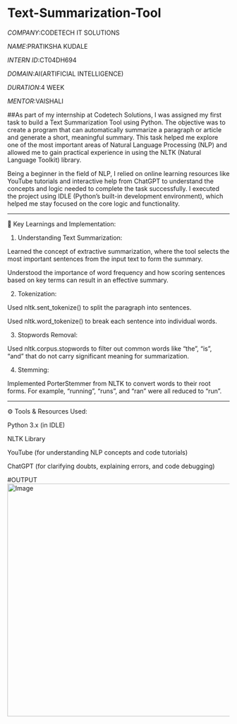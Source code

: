 # Text-Summarization-Tool

*COMPANY*:CODETECH IT SOLUTIONS

*NAME*:PRATIKSHA KUDALE

*INTERN ID*:CT04DH694

*DOMAIN*:AI(ARTIFICIAL INTELLIGENCE)

*DURATION*:4 WEEK

*MENTOR*:VAISHALI

##As part of my internship at Codetech Solutions, I was assigned my first task to build a Text Summarization Tool using Python. The objective was to create a program that can automatically summarize a paragraph or article and generate a short, meaningful summary. This task helped me explore one of the most important areas of Natural Language Processing (NLP) and allowed me to gain practical experience in using the NLTK (Natural Language Toolkit) library.

Being a beginner in the field of NLP, I relied on online learning resources like YouTube tutorials and interactive help from ChatGPT to understand the concepts and logic needed to complete the task successfully. I executed the project using IDLE (Python’s built-in development environment), which helped me stay focused on the core logic and functionality.

---
🧠 Key Learnings and Implementation:

1. Understanding Text Summarization:

Learned the concept of extractive summarization, where the tool selects the most important sentences from the input text to form the summary.

Understood the importance of word frequency and how scoring sentences based on key terms can result in an effective summary.


2. Tokenization:

Used nltk.sent_tokenize() to split the paragraph into sentences.

Used nltk.word_tokenize() to break each sentence into individual words.


3. Stopwords Removal:

Used nltk.corpus.stopwords to filter out common words like “the”, “is”, “and” that do not carry significant meaning for summarization.


4. Stemming:

Implemented PorterStemmer from NLTK to convert words to their root forms. For example, “running”, “runs”, and “ran” were all reduced to “run”.


---

⚙️ Tools & Resources Used:

Python 3.x (in IDLE)

NLTK Library

YouTube (for understanding NLP concepts and code tutorials)

ChatGPT (for clarifying doubts, explaining errors, and code debugging)

#OUTPUT
<img width="1904" height="527" alt="Image" src="https://github.com/user-attachments/assets/40f7aa2e-290d-436b-8095-d5ee15eba452" />
